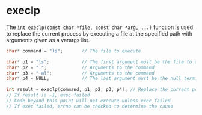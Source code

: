 # execlp

The `int execlp(const char *file, const char *arg, ...)` function is used to replace the current process by executing a file at the specified path with arguments given as a varargs list.

```c
char* command = "ls";       // The file to execute

char* p1 = "ls";            // The first argument must be the file to execute
char* p2 = ".";             // Arguments to the command
char* p3 = "-al";           // Arguments to the command
char* p4 = NULL;            // The last argument must be the null terminating character

int result = execlp(command, p1, p2, p3, p4); // Replace the current process
// If result is -1, exec failed
// Code beyond this point will not execute unless exec failed
// If exec failed, errno can be checked to determine the cause
```


